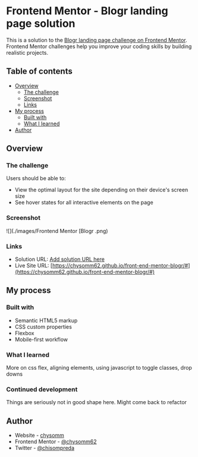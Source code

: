 # Frontend Mentor - Blogr landing page solution

This is a solution to the [Blogr landing page challenge on Frontend Mentor](https://www.frontendmentor.io/challenges/blogr-landing-page-EX2RLAApP). Frontend Mentor challenges help you improve your coding skills by building realistic projects.

## Table of contents

- [Overview](#overview)
  - [The challenge](#the-challenge)
  - [Screenshot](#screenshot)
  - [Links](#links)
- [My process](#my-process)
  - [Built with](#built-with)
  - [What I learned](#what-i-learned)
- [Author](#author)

## Overview

### The challenge

Users should be able to:

- View the optimal layout for the site depending on their device's screen size
- See hover states for all interactive elements on the page

### Screenshot

![](./images/Frontend Mentor [Blogr .png)

### Links

- Solution URL: [Add solution URL here](https://your-solution-url.com)
- Live Site URL: [https://chysomm62.github.io/front-end-mentor-blogr/#](https://chysomm62.github.io/front-end-mentor-blogr/#)

## My process

### Built with

- Semantic HTML5 markup
- CSS custom properties
- Flexbox
- Mobile-first workflow

### What I learned

More on css flex, aligning elements, using javascript to toggle classes, drop downs

### Continued development

Things are seriously not in good shape here. Might come back to refactor

## Author

- Website - [chysomm](https://www.your-site.com)
- Frontend Mentor - [@chysomm62](https://www.frontendmentor.io/profile/yourusername)
- Twitter - [@chisompreda](https://www.twitter.com/yourusername)
